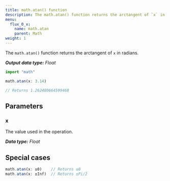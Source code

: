 ```yaml
---
title: math.atan() function
description: The math.atan() function returns the arctangent of `x` in radians.
menu:
  flux_0_x:
    name: math.atan
    parent: Math
weight: 1
---
```


The `math.atan()` function returns the arctangent of `x` in radians.

_**Output data type:** Float_

```js
import "math"

math.atan(x: 3.14)

// Returns 1.262480664599468
```

## Parameters

### x
The value used in the operation.

_**Data type:** Float_

## Special cases
```js
math.atan(x: ±0)    // Returns ±0
math.atan(x: ±Inf)  // Returns ±Pi/2
```
